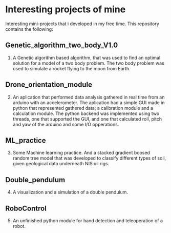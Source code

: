 # Interesting projects of mine
Interesting mini-projects that i developed in my free time. This repository contains the following:

## Genetic_algorithm_two_body_V1.0
1. A Genetic algorithm based algorithm, that was used to find an optimal solution for a model of
  a two body problem. The two body problem was used to simulate a rocket flying to the moon from Earth.

## Drone_orientation_module
2. An aplication that performed data analysis gathered in real time from an arduino with an accelerometer. The aplication had
  a simple GUI made in python that represented gathered data; a calibration module and a calculation module. The python backend was implemented
  using two threads, one that supported the GUI, and one that calculated roll, pitch and yaw of the arduino and some I/O opperations.

## ML_practice
3. Some Machine learning practice. And a stacked gradient boosed random tree model that was developed to classify different types
   of soil, given geological data underneath NIS oil rigs.
   
## Double_pendulum
4. A visualization and a simulation of a double pendulum.

## RoboControl
5. An unfinished python module for hand detection and teleoperation of a robot.
